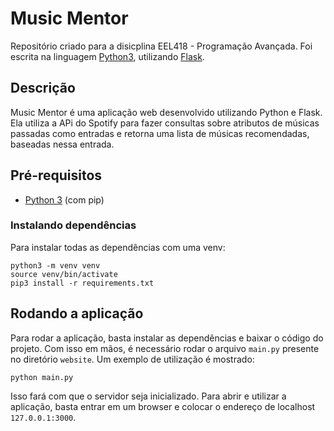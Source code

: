 # Music Mentor
Repositório criado para a disicplina EEL418 - Programação Avançada. Foi escrita na linguagem [Python3]((https://www.python.org/)), utilizando [Flask](https://flask.palletsprojects.com/en/2.3.x/).

## Descrição

Music Mentor é uma aplicação web desenvolvido utilizando Python e Flask. Ela utiliza a APi do Spotify para fazer consultas sobre atributos de músicas passadas como entradas e retorna uma lista de músicas recomendadas, baseadas nessa entrada. 

## Pré-requisitos

* [Python 3](https://www.python.org/) (com pip)

### Instalando dependências

Para instalar todas as dependências com uma venv:

```shell
python3 -m venv venv
source venv/bin/activate
pip3 install -r requirements.txt
```
## Rodando a aplicação

Para rodar a aplicação, basta instalar as dependências e baixar o código do projeto. Com isso em mãos, é necessário rodar o arquivo `main.py` presente no diretório `website`.
Um exemplo de utilização é mostrado:

```python3
python main.py
```

Isso fará com que o servidor seja inicializado. Para abrir e utilizar a aplicação, basta entrar em um browser e colocar o endereço de localhost `127.0.0.1:3000`.
